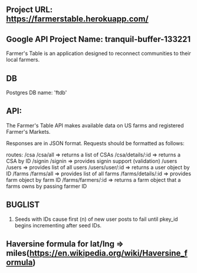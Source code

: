 ## Project URL: https://farmerstable.herokuapp.com/
## Google API Project Name: tranquil-buffer-133221

Farmer's Table is an application designed to reconnect communities to their local farmers.

## DB
Postgres DB name: 'ftdb'

## API:
The Farmer's Table API makes available data on US farms and registered Farmer's Markets.

Responses are in JSON format.
Requests should be formatted as follows:
<!-- TODO provide API interface-->
routes:
/csa
  /csa/all => returns a list of CSAs
  /csa/details/:id => returns a CSA by ID
/signin
  /signin => provides signin support (validation)
/users  
  /users => provides list of all users
  /users/user/:id => returns a user object by ID
/farms
  /farms/all => provides list of all farms
  /farms/details/:id => provides farm object by farm ID
  /farms/farmers/:id => returns a farm object that a farms owns by passing farmer ID





## BUGLIST
1. Seeds with IDs cause first (n) of new user posts to fail until pkey_id begins incrementing after seed IDs.

## Haversine formula for lat/lng => miles(https://en.wikipedia.org/wiki/Haversine_formula)
